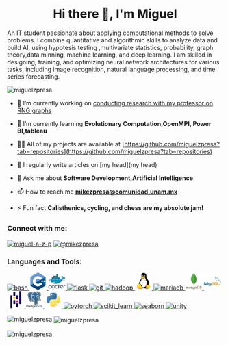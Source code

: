 <h1 align="center">Hi there 👋, I'm Miguel </h1>
An IT student passionate about applying computational methods to solve problems. I combine quantitative and algorithmic skills to analyze data and build AI, using  hypotesis testing ,multivariate statistics, probability, graph theory,data minning, machine learning, and deep learning.  I am skilled in designing, training, and optimizing neural network architectures for various tasks, including image recognition, natural language processing, and time series forecasting.

<p align="left"> <img src="https://komarev.com/ghpvc/?username=miguelzpresa&label=Profile%20views&color=0e75b6&style=flat" alt="miguelzpresa" /> </p>

- 🔭 I’m currently working on [ conducting research with my professor on RNG graphs](https://github.com/miguelzpresa/Espherical-RNG-Graphs)

- 🌱 I’m currently learning **Evolutionary Computation,OpenMPI, Power BI,tableau**

- 👨‍💻 All of my projects are available at [https://github.com/miguelzpresa?tab=repositories](https://github.com/miguelzpresa?tab=repositories)

- 📝 I regularly write articles on [my head](my head)

- 💬 Ask me about **Software Development,Artificial Intelligence**

- 📫 How to reach me **mikezpresa@comunidad.unam.mx**

- ⚡ Fun fact **Calisthenics, cycling, and chess are my absolute jam!**

<h3 align="left">Connect with me:</h3>
<p align="left">
<a href="https://linkedin.com/in/miguel-a-z-p" target="blank"><img align="center" src="https://raw.githubusercontent.com/rahuldkjain/github-profile-readme-generator/master/src/images/icons/Social/linked-in-alt.svg" alt="miguel-a-z-p" height="30" width="40" /></a>
<a href="https://www.hackerrank.com/@mikezpresa" target="blank"><img align="center" src="https://raw.githubusercontent.com/rahuldkjain/github-profile-readme-generator/master/src/images/icons/Social/hackerrank.svg" alt="@mikezpresa" height="30" width="40" /></a>
</p>

<h3 align="left">Languages and Tools:</h3>
<p align="left"> <a href="https://www.gnu.org/software/bash/" target="_blank" rel="noreferrer"> <img src="https://www.vectorlogo.zone/logos/gnu_bash/gnu_bash-icon.svg" alt="bash" width="40" height="40"/> </a> <a href="https://www.w3schools.com/cpp/" target="_blank" rel="noreferrer"> <img src="https://raw.githubusercontent.com/devicons/devicon/master/icons/cplusplus/cplusplus-original.svg" alt="cplusplus" width="40" height="40"/> </a> <a href="https://www.docker.com/" target="_blank" rel="noreferrer"> <img src="https://raw.githubusercontent.com/devicons/devicon/master/icons/docker/docker-original-wordmark.svg" alt="docker" width="40" height="40"/> </a> <a href="https://flask.palletsprojects.com/" target="_blank" rel="noreferrer"> <img src="https://www.vectorlogo.zone/logos/pocoo_flask/pocoo_flask-icon.svg" alt="flask" width="40" height="40"/> </a> <a href="https://git-scm.com/" target="_blank" rel="noreferrer"> <img src="https://www.vectorlogo.zone/logos/git-scm/git-scm-icon.svg" alt="git" width="40" height="40"/> </a> <a href="https://hadoop.apache.org/" target="_blank" rel="noreferrer"> <img src="https://www.vectorlogo.zone/logos/apache_hadoop/apache_hadoop-icon.svg" alt="hadoop" width="40" height="40"/> </a> <a href="https://www.linux.org/" target="_blank" rel="noreferrer"> <img src="https://raw.githubusercontent.com/devicons/devicon/master/icons/linux/linux-original.svg" alt="linux" width="40" height="40"/> </a> <a href="https://mariadb.org/" target="_blank" rel="noreferrer"> <img src="https://www.vectorlogo.zone/logos/mariadb/mariadb-icon.svg" alt="mariadb" width="40" height="40"/> </a> <a href="https://www.mongodb.com/" target="_blank" rel="noreferrer"> <img src="https://raw.githubusercontent.com/devicons/devicon/master/icons/mongodb/mongodb-original-wordmark.svg" alt="mongodb" width="40" height="40"/> </a> <a href="https://www.mysql.com/" target="_blank" rel="noreferrer"> <img src="https://raw.githubusercontent.com/devicons/devicon/master/icons/mysql/mysql-original-wordmark.svg" alt="mysql" width="40" height="40"/> </a> <a href="https://pandas.pydata.org/" target="_blank" rel="noreferrer"> <img src="https://raw.githubusercontent.com/devicons/devicon/2ae2a900d2f041da66e950e4d48052658d850630/icons/pandas/pandas-original.svg" alt="pandas" width="40" height="40"/> </a> <a href="https://www.postgresql.org" target="_blank" rel="noreferrer"> <img src="https://raw.githubusercontent.com/devicons/devicon/master/icons/postgresql/postgresql-original-wordmark.svg" alt="postgresql" width="40" height="40"/> </a> <a href="https://www.python.org" target="_blank" rel="noreferrer"> <img src="https://raw.githubusercontent.com/devicons/devicon/master/icons/python/python-original.svg" alt="python" width="40" height="40"/> </a> <a href="https://pytorch.org/" target="_blank" rel="noreferrer"> <img src="https://www.vectorlogo.zone/logos/pytorch/pytorch-icon.svg" alt="pytorch" width="40" height="40"/> </a> <a href="https://scikit-learn.org/" target="_blank" rel="noreferrer"> <img src="https://upload.wikimedia.org/wikipedia/commons/0/05/Scikit_learn_logo_small.svg" alt="scikit_learn" width="40" height="40"/> </a> <a href="https://seaborn.pydata.org/" target="_blank" rel="noreferrer"> <img src="https://seaborn.pydata.org/_images/logo-mark-lightbg.svg" alt="seaborn" width="40" height="40"/> </a> <a href="https://unity.com/" target="_blank" rel="noreferrer"> <img src="https://www.vectorlogo.zone/logos/unity3d/unity3d-icon.svg" alt="unity" width="40" height="40"/> </a> </p>

<p><img align="left" src="https://github-readme-stats.vercel.app/api/top-langs?username=miguelzpresa&show_icons=true&locale=en&layout=compact" alt="miguelzpresa" /></p>

<p>&nbsp;<img align="center" src="https://github-readme-stats.vercel.app/api?username=miguelzpresa&show_icons=true&locale=en" alt="miguelzpresa" /></p>

<p><img align="center" src="https://github-readme-streak-stats.herokuapp.com/?user=miguelzpresa&" alt="miguelzpresa" /></p>


